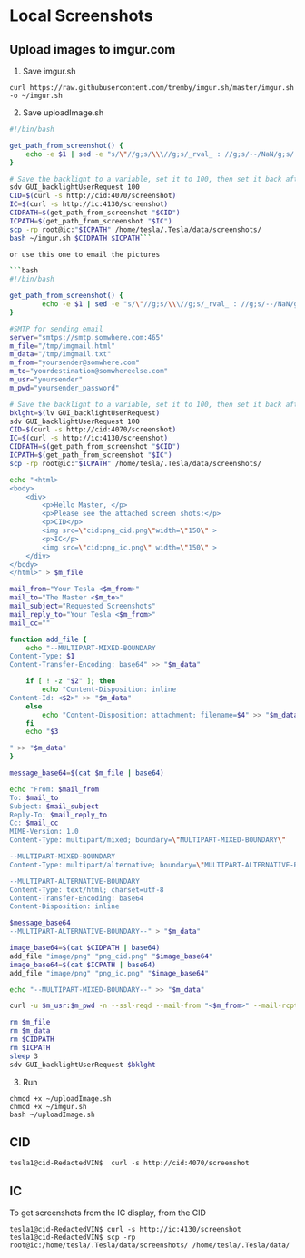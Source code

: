 
# Local Screenshots

## Upload images to imgur.com

1. Save imgur.sh

```console
curl https://raw.githubusercontent.com/tremby/imgur.sh/master/imgur.sh -o ~/imgur.sh
```

2. Save uploadImage.sh

```bash
#!/bin/bash

get_path_from_screenshot() {
	echo -e $1 | sed -e "s/\"//g;s/\\\//g;s/_rval_ : //g;s/--/NaN/g;s/ //1" | sed -e 's/[{}]//g'
}

# Save the backlight to a variable, set it to 100, then set it back after imgur.sh ? 
sdv GUI_backlightUserRequest 100
CID=$(curl -s http://cid:4070/screenshot)
IC=$(curl -s http://ic:4130/screenshot)
CIDPATH=$(get_path_from_screenshot "$CID")
ICPATH=$(get_path_from_screenshot "$IC")
scp -rp root@ic:"$ICPATH" /home/tesla/.Tesla/data/screenshots/
bash ~/imgur.sh $CIDPATH $ICPATH```

or use this one to email the pictures

```bash
#!/bin/bash

get_path_from_screenshot() {
        echo -e $1 | sed -e "s/\"//g;s/\\\//g;s/_rval_ : //g;s/--/NaN/g;s/ //1" | sed -e 's/[{}]//g'
}

#SMTP for sending email
server="smtps://smtp.somwhere.com:465"
m_file="/tmp/imgmail.html"
m_data="/tmp/imgmail.txt"
m_from="yoursender@somwhere.com"
m_to="yourdestination@somwhereelse.com"
m_usr="yoursender"
m_pwd="yoursender_password"

# Save the backlight to a variable, set it to 100, then set it back after imgur.sh ?
bklght=$(lv GUI_backlightUserRequest)
sdv GUI_backlightUserRequest 100
CID=$(curl -s http://cid:4070/screenshot)
IC=$(curl -s http://ic:4130/screenshot)
CIDPATH=$(get_path_from_screenshot "$CID")
ICPATH=$(get_path_from_screenshot "$IC")
scp -rp root@ic:"$ICPATH" /home/tesla/.Tesla/data/screenshots/

echo "<html>
<body>
    <div>
        <p>Hello Master, </p>
        <p>Please see the attached screen shots:</p>
        <p>CID</p>
        <img src=\"cid:png_cid.png\"width=\"150\" >
        <p>IC</p>
        <img src=\"cid:png_ic.png\" width=\"150\" >
    </div>
</body>
</html>" > $m_file

mail_from="Your Tesla <$m_from>"
mail_to="The Master <$m_to>"
mail_subject="Requested Screenshots"
mail_reply_to="Your Tesla <$m_from>"
mail_cc=""

function add_file {
    echo "--MULTIPART-MIXED-BOUNDARY
Content-Type: $1
Content-Transfer-Encoding: base64" >> "$m_data"

    if [ ! -z "$2" ]; then
        echo "Content-Disposition: inline
Content-Id: <$2>" >> "$m_data"
    else
        echo "Content-Disposition: attachment; filename=$4" >> "$m_data"
    fi
    echo "$3

" >> "$m_data"
}

message_base64=$(cat $m_file | base64)

echo "From: $mail_from
To: $mail_to
Subject: $mail_subject
Reply-To: $mail_reply_to
Cc: $mail_cc
MIME-Version: 1.0
Content-Type: multipart/mixed; boundary=\"MULTIPART-MIXED-BOUNDARY\"

--MULTIPART-MIXED-BOUNDARY
Content-Type: multipart/alternative; boundary=\"MULTIPART-ALTERNATIVE-BOUNDARY\"

--MULTIPART-ALTERNATIVE-BOUNDARY
Content-Type: text/html; charset=utf-8
Content-Transfer-Encoding: base64
Content-Disposition: inline

$message_base64
--MULTIPART-ALTERNATIVE-BOUNDARY--" > "$m_data"

image_base64=$(cat $CIDPATH | base64)
add_file "image/png" "png_cid.png" "$image_base64"
image_base64=$(cat $ICPATH | base64)
add_file "image/png" "png_ic.png" "$image_base64"

echo "--MULTIPART-MIXED-BOUNDARY--" >> "$m_data"

curl -u $m_usr:$m_pwd -n --ssl-reqd --mail-from "<$m_from>" --mail-rcpt "<$m_to>" --url $server -T $m_data

rm $m_file
rm $m_data
rm $CIDPATH
rm $ICPATH
sleep 3
sdv GUI_backlightUserRequest $bklght

```

3. Run

```console
chmod +x ~/uploadImage.sh
chmod +x ~/imgur.sh
bash ~/uploadImage.sh
```

## CID

```console
tesla1@cid-RedactedVIN$  curl -s http://cid:4070/screenshot
```

## IC

To get screenshots from the IC display, from the CID

```console
tesla1@cid-RedactedVIN$ curl -s http://ic:4130/screenshot
tesla1@cid-RedactedVIN$ scp -rp root@ic:/home/tesla/.Tesla/data/screenshots/ /home/tesla/.Tesla/data/
```
